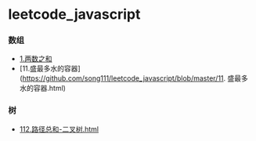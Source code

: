 # leetcode_javascript

### 数组
- [1.两数之和](https://github.com/song111/leetcode_javascript/blob/master/1.两数之和.html)
- [11.盛最多水的容器](https://github.com/song111/leetcode_javascript/blob/master/11. 盛最多水的容器.html)

### 树
- [112.路径总和-二叉树.html](https://github.com/song111/leetcode_javascript/blob/master/112.路径总和-二叉树.html)